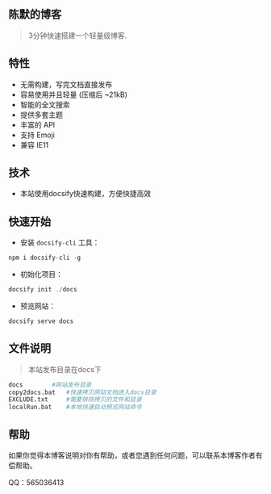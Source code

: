 ## 陈默的博客

> 3分钟快速搭建一个轻量级博客.

## 特性

- 无需构建，写完文档直接发布
- 容易使用并且轻量 (压缩后 ~21kB)
- 智能的全文搜索
- 提供多套主题
- 丰富的 API
- 支持 Emoji
- 兼容 IE11

## 技术

- 本站使用docsify快速构建，方便快捷高效

## 快速开始

- 安装 `docsify-cli` 工具：

```javascript
npm i docsify-cli -g
```

- 初始化项目：

```javascript
docsify init ./docs
```

- 预览网站：

```javascript
docsify serve docs
```

## 文件说明

> 本站发布目录在docs下

```bash
docs		#网站发布目录
copy2docs.bat 	#快速拷贝网站文档进入docs目录
EXCLUDE.txt 	#需要排除拷贝的文件和目录
localRun.bat 	#本地快速启动预览网站命令
```

## 帮助

如果你觉得本博客说明对你有帮助，或者您遇到任何问题，可以联系本博客作者有偿帮助。

QQ：565036413




